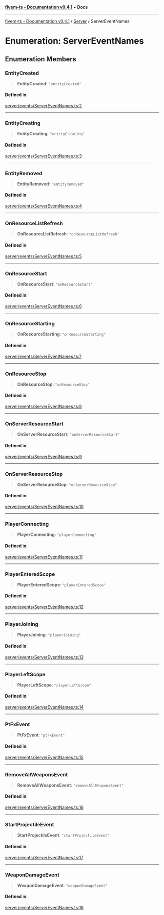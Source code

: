 [**fivem-ts - Documentation v0.4.1**](../../../README.md) • **Docs**

***

[fivem-ts - Documentation v0.4.1](../../../README.md) / [Server](../README.md) / ServerEventNames

# Enumeration: ServerEventNames

## Enumeration Members

### EntityCreated

> **EntityCreated**: `"entityCreated"`

#### Defined in

[server/events/ServerEventNames.ts:2](https://github.com/Purpose-Dev/fivem-ts/blob/main/src/server/events/ServerEventNames.ts#L2)

***

### EntityCreating

> **EntityCreating**: `"entityCreating"`

#### Defined in

[server/events/ServerEventNames.ts:3](https://github.com/Purpose-Dev/fivem-ts/blob/main/src/server/events/ServerEventNames.ts#L3)

***

### EntityRemoved

> **EntityRemoved**: `"entityRemoved"`

#### Defined in

[server/events/ServerEventNames.ts:4](https://github.com/Purpose-Dev/fivem-ts/blob/main/src/server/events/ServerEventNames.ts#L4)

***

### OnResourceListRefresh

> **OnResourceListRefresh**: `"onResourceListRefresh"`

#### Defined in

[server/events/ServerEventNames.ts:5](https://github.com/Purpose-Dev/fivem-ts/blob/main/src/server/events/ServerEventNames.ts#L5)

***

### OnResourceStart

> **OnResourceStart**: `"onResourceStart"`

#### Defined in

[server/events/ServerEventNames.ts:6](https://github.com/Purpose-Dev/fivem-ts/blob/main/src/server/events/ServerEventNames.ts#L6)

***

### OnResourceStarting

> **OnResourceStarting**: `"onResourceStarting"`

#### Defined in

[server/events/ServerEventNames.ts:7](https://github.com/Purpose-Dev/fivem-ts/blob/main/src/server/events/ServerEventNames.ts#L7)

***

### OnResourceStop

> **OnResourceStop**: `"onResourceStop"`

#### Defined in

[server/events/ServerEventNames.ts:8](https://github.com/Purpose-Dev/fivem-ts/blob/main/src/server/events/ServerEventNames.ts#L8)

***

### OnServerResourceStart

> **OnServerResourceStart**: `"onServerResourceStart"`

#### Defined in

[server/events/ServerEventNames.ts:9](https://github.com/Purpose-Dev/fivem-ts/blob/main/src/server/events/ServerEventNames.ts#L9)

***

### OnServerResourceStop

> **OnServerResourceStop**: `"onServerResourceStop"`

#### Defined in

[server/events/ServerEventNames.ts:10](https://github.com/Purpose-Dev/fivem-ts/blob/main/src/server/events/ServerEventNames.ts#L10)

***

### PlayerConnecting

> **PlayerConnecting**: `"playerConnecting"`

#### Defined in

[server/events/ServerEventNames.ts:11](https://github.com/Purpose-Dev/fivem-ts/blob/main/src/server/events/ServerEventNames.ts#L11)

***

### PlayerEnteredScope

> **PlayerEnteredScope**: `"playerEnteredScope"`

#### Defined in

[server/events/ServerEventNames.ts:12](https://github.com/Purpose-Dev/fivem-ts/blob/main/src/server/events/ServerEventNames.ts#L12)

***

### PlayerJoining

> **PlayerJoining**: `"playerJoining"`

#### Defined in

[server/events/ServerEventNames.ts:13](https://github.com/Purpose-Dev/fivem-ts/blob/main/src/server/events/ServerEventNames.ts#L13)

***

### PlayerLeftScope

> **PlayerLeftScope**: `"playerLeftScope"`

#### Defined in

[server/events/ServerEventNames.ts:14](https://github.com/Purpose-Dev/fivem-ts/blob/main/src/server/events/ServerEventNames.ts#L14)

***

### PtFxEvent

> **PtFxEvent**: `"ptFxEvent"`

#### Defined in

[server/events/ServerEventNames.ts:15](https://github.com/Purpose-Dev/fivem-ts/blob/main/src/server/events/ServerEventNames.ts#L15)

***

### RemoveAllWeaponsEvent

> **RemoveAllWeaponsEvent**: `"removeAllWeaponsEvent"`

#### Defined in

[server/events/ServerEventNames.ts:16](https://github.com/Purpose-Dev/fivem-ts/blob/main/src/server/events/ServerEventNames.ts#L16)

***

### StartProjectileEvent

> **StartProjectileEvent**: `"startProjectileEvent"`

#### Defined in

[server/events/ServerEventNames.ts:17](https://github.com/Purpose-Dev/fivem-ts/blob/main/src/server/events/ServerEventNames.ts#L17)

***

### WeaponDamageEvent

> **WeaponDamageEvent**: `"weaponDamageEvent"`

#### Defined in

[server/events/ServerEventNames.ts:18](https://github.com/Purpose-Dev/fivem-ts/blob/main/src/server/events/ServerEventNames.ts#L18)
